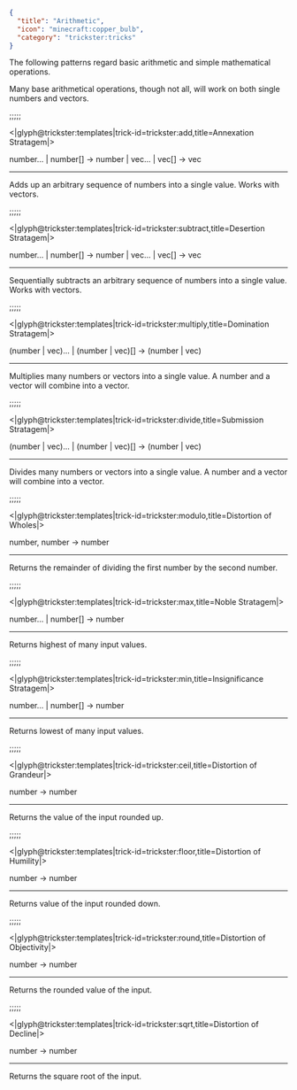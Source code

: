 ```json
{
  "title": "Arithmetic",
  "icon": "minecraft:copper_bulb",
  "category": "trickster:tricks"
}
```

The following patterns regard basic arithmetic and simple mathematical operations.


Many base arithmetical operations, though not all, will work on both single numbers and vectors.

;;;;;

<|glyph@trickster:templates|trick-id=trickster:add,title=Annexation Stratagem|>

number... | number[] -> number |
vec... | vec[] -> vec

---

Adds up an arbitrary sequence of numbers into a single value.
Works with vectors.

;;;;;

<|glyph@trickster:templates|trick-id=trickster:subtract,title=Desertion Stratagem|>

number... | number[] -> number |
vec... | vec[] -> vec

---

Sequentially subtracts an arbitrary sequence of numbers into a single value.
Works with vectors.

;;;;;

<|glyph@trickster:templates|trick-id=trickster:multiply,title=Domination Stratagem|>

(number | vec)... | (number | vec)[] -> (number | vec)

---

Multiplies many numbers or vectors into a single value.
A number and a vector will combine into a vector.

;;;;;

<|glyph@trickster:templates|trick-id=trickster:divide,title=Submission Stratagem|>

(number | vec)... | (number | vec)[] -> (number | vec)

---

Divides many numbers or vectors into a single value.
A number and a vector will combine into a vector.

;;;;;

<|glyph@trickster:templates|trick-id=trickster:modulo,title=Distortion of Wholes|>

number, number -> number

---

Returns the remainder of dividing the first number by the second number.

;;;;;

<|glyph@trickster:templates|trick-id=trickster:max,title=Noble Stratagem|>

number... | number[] -> number

---

Returns highest of many input values.

;;;;;

<|glyph@trickster:templates|trick-id=trickster:min,title=Insignificance Stratagem|>

number... | number[] -> number

---

Returns lowest of many input values.

;;;;;

<|glyph@trickster:templates|trick-id=trickster:ceil,title=Distortion of Grandeur|>

number -> number

---

Returns the value of the input rounded up.

;;;;;

<|glyph@trickster:templates|trick-id=trickster:floor,title=Distortion of Humility|>

number -> number

---

Returns value of the input rounded down.

;;;;;

<|glyph@trickster:templates|trick-id=trickster:round,title=Distortion of Objectivity|>

number -> number

---

Returns the rounded value of the input.

;;;;;

<|glyph@trickster:templates|trick-id=trickster:sqrt,title=Distortion of Decline|>

number -> number

---

Returns the square root of the input.
